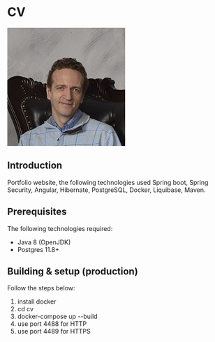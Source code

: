 # **CV**

![logo](frontend/src/assets/img/about.jpg)

## Introduction
Portfolio website, the following technologies used Spring boot, Spring Security, Angular, Hibernate, PostgreSQL, Docker, Liquibase, Maven. 

## Prerequisites
The following technologies required:
  * Java 8 (OpenJDK)
  * Postgres 11.8+

## Building & setup (production)

Follow the steps below:
1. install docker
2. cd cv
3. docker-compose up --build
4. use port 4488 for HTTP
5. use port 4489 for HTTPS


